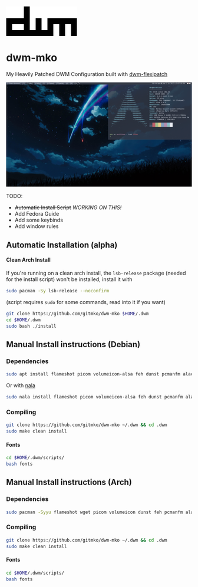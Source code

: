 ![image](images/dwm-logo.png)

# dwm-mko

My Heavily Patched DWM Configuration built with [dwm-flexipatch](https://github.com/bakkeby/dwm-flexipatch)

![image](images/dwm-desktop.png)

TODO:
- ~~Automatic Install Script~~ *WORKING ON THIS!*
- Add Fedora Guide
- Add some keybinds
- Add window rules

## Automatic Installation (alpha)

#### Clean Arch Install

If you're running on a clean arch install, the `lsb-release` package (needed for the install script) won't be installed, install it with

```bash
sudo pacman -Sy lsb-release --noconfirm
```

(script requires `sudo` for some commands, read into it if you want)

```bash
git clone https://github.com/gitmko/dwm-mko $HOME/.dwm
cd $HOME/.dwm
sudo bash ./install
```

## Manual Install instructions (Debian)

### Dependencies

```bash
sudo apt install flameshot picom volumeicon-alsa feh dunst pcmanfm alacritty suckless-tools make gcc libx11-dev libxft-dev libxinerama-dev xorg zip unzip -y
```
Or with [nala](https://github.com/volitank/nala)

```bash
sudo nala install flameshot picom volumeicon-alsa feh dunst pcmanfm alacritty suckless-tools make gcc libx11-dev libxft-dev libxinerama-dev xorg zip unzip -y
```

### Compiling 

```bash
git clone https://github.com/gitmko/dwm-mko ~/.dwm && cd .dwm
sudo make clean install
```
#### Fonts

```bash
cd $HOME/.dwm/scripts/
bash fonts
```

## Manual Install instructions (Arch)

### Dependencies

```bash
sudo pacman -Syyu flameshot wget picom volumeicon dunst feh pcmanfm alacritty dmenu xorg-xinit xorg --noconfirm
```
### Compiling

```bash
git clone https://github.com/gitmko/dwm-mko ~/.dwm && cd .dwm
sudo make clean install
```

#### Fonts

```bash
cd $HOME/.dwm/scripts/
bash fonts
```
